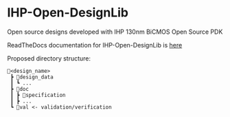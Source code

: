 # IHP-Open-DesignLib
Open source designs developed with IHP 130nm BiCMOS Open Source PDK

ReadTheDocs documentation for IHP-Open-DesignLib is [here](https://ihp-open-designlib.readthedocs.io/en/latest/)

Proposed directory structure:
```text
📁<design_name>
 ┣ 📁design_data
 ┃ ┗ ...
 ┣ 📁doc
 ┃ ┣ 📜specification
 ┃ ┣ ...
 ┗ 📁val <- validation/verification
 ```
